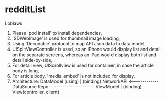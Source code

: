 # redditList
Loblaws

1. Please 'pod install' to install dependencies,
2. 'SDWebImage' is used for thumbnail image loading,
3. Using 'Decodable' protocol to map API Json data to data model,
4. UISplitViewController is used, so an iPhone would display list and detail on the separate screens, whereas an iPad would display both list and detail side-by-side,
5. For detail view, UIScrollview is used for container, in case the article body is long,
6. For article body, 'media_embed' is not included for display,
7. Architecture:
                                                   DataModel
                               (using)                  |                          (binding)
      NetworkAPI <------------ DataSource Repo  ---------------------- ViewModel
                                                                                                                     |   (binding)
                                                                                                       View(controller, client)
